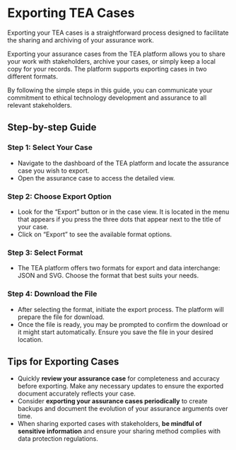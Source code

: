 # Exporting TEA Cases

Exporting your TEA cases is a straightforward process designed to facilitate the sharing and archiving of your assurance work.

Exporting your assurance cases from the TEA platform allows you to share your work with stakeholders, archive your cases, or simply keep a local copy for your records. The platform supports exporting cases in two different formats.

By following the simple steps in this guide, you can communicate your commitment to ethical technology development and assurance to all relevant stakeholders.

## Step-by-step Guide

### Step 1: Select Your Case
- Navigate to the dashboard of the TEA platform and locate the assurance case you wish to export.
- Open the assurance case to access the detailed view.

### Step 2: Choose Export Option

- Look for the “Export” button or in the case view. It is located in the menu that appears if you press the three dots that appear next to the title of your case.
- Click on “Export” to see the available format options.

### Step 3: Select Format
- The TEA platform offers two formats for export and data interchange: JSON and SVG. Choose the format that best suits your needs.

### Step 4: Download the File
- After selecting the format, initiate the export process. The platform will prepare the file for download.
- Once the file is ready, you may be prompted to confirm the download or it might start automatically. Ensure you save the file in your desired location.

## Tips for Exporting Cases

- Quickly **review your assurance case** for completeness and accuracy before exporting. Make any necessary updates to ensure the exported document accurately reflects your case.
- Consider **exporting your assurance cases periodically** to create backups and document the evolution of your assurance arguments over time.
- When sharing exported cases with stakeholders, **be mindful of sensitive information** and ensure your sharing method complies with data protection regulations.
